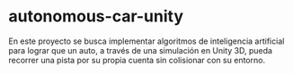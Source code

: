# autonomous-car-unity
En este proyecto se busca implementar algoritmos de inteligencia artificial para lograr que un auto, a través de una simulación en Unity 3D, pueda recorrer una pista por su propia cuenta sin colisionar con su entorno.
